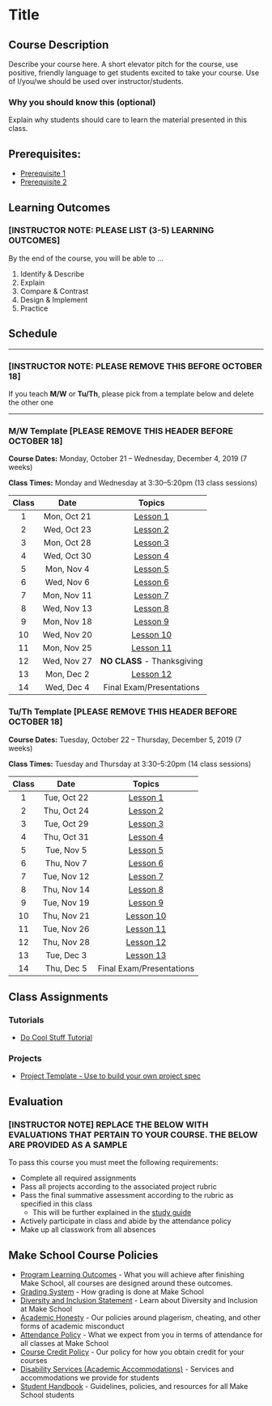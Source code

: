 # Title

## Course Description

Describe your course here. A short elevator pitch for the course, use positive, friendly language to get students excited to take your course. Use of I/you/we should be used over instructor/students.

### Why you should know this (optional)

Explain why students should care to learn the material presented in this class.

## Prerequisites:  

- [Prerequisite 1]()
- [Prerequisite 2]()

## Learning Outcomes

### **[INSTRUCTOR NOTE: PLEASE LIST (3-5) LEARNING OUTCOMES]**

By the end of the course, you will be able to ...

1. Identify & Describe
1. Explain
1. Compare & Contrast
1. Design & Implement
1. Practice

## Schedule

---
### **[INSTRUCTOR NOTE: PLEASE REMOVE THIS BEFORE OCTOBER 18]**
If you teach **M/W** or **Tu/Th**, please pick from a template below and delete the other one

---
### M/W Template **[PLEASE REMOVE THIS HEADER BEFORE OCTOBER 18]**
**Course Dates:** Monday, October 21 – Wednesday, December 4, 2019 (7 weeks)

**Class Times:** Monday and Wednesday at 3:30–5:20pm (13 class sessions)

| Class |          Date          |                 Topics                  |
|:-----:|:----------------------:|:---------------------------------------:|
|  1 |   Mon, Oct 21                          | [Lesson 1] |
|  2 |   Wed, Oct 23                            | [Lesson 2] |
|  3 |   Mon, Oct 28                        | [Lesson 3] |
|  4 |   Wed, Oct 30                            | [Lesson 4] |
|  5 |   Mon, Nov 4                         | [Lesson 5] |
|  6 |   Wed, Nov 6                            | [Lesson 6] |
|  7 |   Mon, Nov 11                         | [Lesson 7] |
|  8 |   Wed, Nov 13                            | [Lesson 8] |
|  9 |   Mon, Nov 18                           | [Lesson 9] |
| 10 |   Wed, Nov 20                             | [Lesson 10] |  
| 11 |   Mon, Nov 25                         | [Lesson 11]|
| 12 |   Wed, Nov 27                         | **NO CLASS** - Thanksgiving  |
| 13 |   Mon, Dec 2                         |  [Lesson 12] |
| 14 |   Wed, Dec 4                         | Final Exam/Presentations  |


### Tu/Th Template **[PLEASE REMOVE THIS HEADER BEFORE OCTOBER 18]**
**Course Dates:** Tuesday, October 22 – Thursday, December 5, 2019 (7 weeks)

**Class Times:** Tuesday and Thursday at 3:30–5:20pm (14 class sessions)

| Class |          Date          |                 Topics                  |
|:-----:|:----------------------:|:---------------------------------------:|
|  1 |   Tue, Oct 22                        | [Lesson 1] |
|  2 |   Thu, Oct 24                          | [Lesson 2] |
|  3 |   Tue, Oct 29                      | [Lesson 3] |
|  4 |   Thu, Oct 31                          | [Lesson 4] |
|  5 |   Tue, Nov 5                         | [Lesson 5] |
|  6 |   Thu, Nov 7                            | [Lesson 6] |
|  7 |   Tue, Nov 12                        | [Lesson 7] |
|  8 |   Thu, Nov 14                           | [Lesson 8] |
|  9 |   Tue, Nov 19                          | [Lesson 9] |
| 10 |   Thu, Nov 21                            | [Lesson 10] |  
| 11 |   Tue, Nov 26                      | [Lesson 11]|
| 12 |   Thu, Nov 28                      | [Lesson 12]  |
| 13 |   Tue, Dec 3                       |  [Lesson 13] |
| 14 |   Thu, Dec 5                        | Final Exam/Presentations |


[Lesson 1]: Lessons/Lesson1.md
[Lesson 2]: Lessons/Lesson2.md
[Lesson 3]: Lessons/Lesson3.md
[Lesson 4]: Lessons/Lesson4.md
[Lesson 5]: Lessons/Lesson5.md
[Lesson 6]: Lessons/Lesson6.md
[Lesson 7]: Lessons/Lesson7.md
[Lesson 8]: Lessons/Lesson8.md
[Lesson 9]: Lessons/Lesson9.md
[Lesson 10]: Lessons/Lesson10.md
[Lesson 11]: Lessons/Lesson11.md
[Lesson 12]: Lessons/Lesson12.md
[Lesson 13]: Lessons/Lesson13.md

## Class Assignments

### Tutorials

- [Do Cool Stuff Tutorial]()

### Projects

- [Project Template - Use to build your own project spec](https://github.com/Make-School-Labs/Project-Template)

## Evaluation
### **[INSTRUCTOR NOTE] REPLACE THE BELOW WITH EVALUATIONS THAT PERTAIN TO YOUR COURSE. THE BELOW ARE PROVIDED AS A SAMPLE**
To pass this course you must meet the following requirements:

- Complete all required assignments 
- Pass all projects according to the associated project rubric
- Pass the final summative assessment according to the rubric as specified in this class
    - This will be further explained in the [study guide](ADD_STUDY_GUIDE_LNK)
- Actively participate in class and abide by the attendance policy
- Make up all classwork from all absences

## Make School Course Policies

- [Program Learning Outcomes](https://make.sc/program-learning-outcomes) - What you will achieve after finishing Make School, all courses are designed around these outcomes.
- [Grading System](https://make.sc/grading-system) - How grading is done at Make School
- [Diversity and Inclusion Statement](https://make.sc/diversity-and-inclusion-statement) - Learn about Diversity and Inclusion at Make School
- [Academic Honesty](https://make.sc/academic-honesty-policy) - Our policies around plagerism, cheating, and other forms of academic misconduct 
- [Attendance Policy](https://make.sc/attendance-policy) - What we expect from you in terms of attendance for all classes at Make School
- [Course Credit Policy](https://make.sc/course-credit-policy) - Our policy for how you obtain credit for your courses
- [Disability Services (Academic Accommodations)](https://make.sc/disability-services) - Services and accommodations we provide for students
- [Student Handbook](https://make.sc/student-handbook) - Guidelines, policies, and resources for all Make School students

